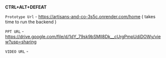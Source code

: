 **CTRL+ALT+DEFEAT**

`Prototype Url` - https://artisans-and-co-3s5c.onrender.com/home ( takes time to run the backend )

`PPT URL` - https://drive.google.com/file/d/1dY_79sk9bSMll8Dk__cUrgPmpUdiDOWy/view?usp=sharing

`VIDEO URL` - 
